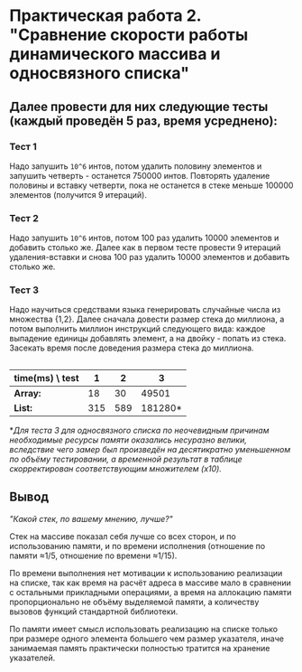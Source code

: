 # Практическая работа 2. "Сравнение скорости работы динамического массива и односвязного списка"

## Далее провести для них следующие тесты (каждый проведён 5 раз, время усреднено):


### Тест 1
Надо запушить  `10^6` интов, потом удалить половину элементов и запушить четверть - останется 750000 интов. Повторять удаление половины и вставку четверти, пока не останется в стеке меньше 100000 элементов (получится 9 итераций).


### Тест 2
Надо запушить  `10^6` интов, потом 100 раз удалить 10000 элементов и добавить столько же. Далее как в первом тесте провести 9 итераций удаления-вставки и снова 100 раз удалить 10000 элементов и добавить столько же.


### Тест 3
Надо научиться средствами языка генерировать случайные числа из множества {1,2}. Далее сначала довести размер стека до миллиона, а потом выполнить миллион инструкций следующего вида: каждое выпадение единицы добавлять элемент, а на двойку - попать из стека. Засекать время после доведения размера стека до миллиона.

##

| time(ms) \ test | 1   | 2   | 3       |
|-----------------|-----|-----|---------|
| **Array:**      | 18  | 30  | 49501   |
| **List:**       | 315 | 589 | 181280* |

**Для теста 3 для односвязного списка по неочевидным причинам необходимые ресурсы памяти оказались несуразно велики, вследствие чего замер был произведён на десятикратно уменьшенном по объёму тестировании, а временной результат в таблице скорректирован соответствующим множителем (x10).*


## Вывод
*"Какой стек, по вашему мнению, лучше?"*

Стек на массиве показал себя лучше со всех сторон, и по использованию памяти, и по времени исполнения (отношение по памяти ≈1/5, отношение по времени ≈1/15).

По времени выполнения нет мотивации к использованию реализации на списке, так как время на расчёт адреса в массиве мало в сравнении с остальными прикладными операциями, а время на аллокацию памяти пропорционально не объёму выделяемой памяти, а количеству вызовов функций стандартной библиотеки.

По памяти имеет смысл использовать реализацию на списке только при размере одного элемента большего чем размер указателя, иначе занимаемая память практически полностью тратится на хранение указателей.
